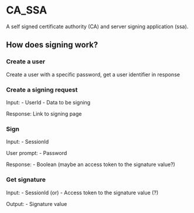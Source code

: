 # CA_SSA

A self signed certificate authority (CA) and server signing application (ssa).

## How does signing work?

### Create a user

Create a user with a specific password, get a user identifier in response

### Create a signing request

Input:
    - UserId
    - Data to be signing

Response:
    Link to signing page

### Sign

Input:
    - SessionId

User prompt:
    - Password

Response:
    - Boolean (maybe an access token to the signature value?)

### Get signature

Input:
    - SessionId (or)
    - Access token to the signature value (?)

Output:
    - Signature value
